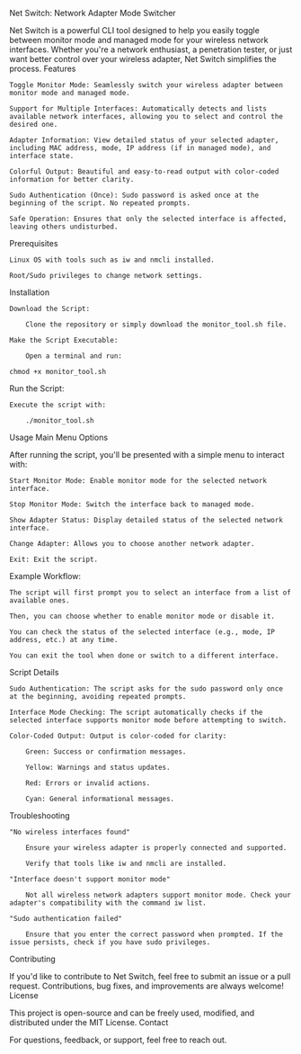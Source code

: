 Net Switch: Network Adapter Mode Switcher

Net Switch is a powerful CLI tool designed to help you easily toggle between monitor mode and managed mode for your wireless network interfaces. Whether you're a network enthusiast, a penetration tester, or just want better control over your wireless adapter, Net Switch simplifies the process.
Features

    Toggle Monitor Mode: Seamlessly switch your wireless adapter between monitor mode and managed mode.

    Support for Multiple Interfaces: Automatically detects and lists available network interfaces, allowing you to select and control the desired one.

    Adapter Information: View detailed status of your selected adapter, including MAC address, mode, IP address (if in managed mode), and interface state.

    Colorful Output: Beautiful and easy-to-read output with color-coded information for better clarity.

    Sudo Authentication (Once): Sudo password is asked once at the beginning of the script. No repeated prompts.

    Safe Operation: Ensures that only the selected interface is affected, leaving others undisturbed.

Prerequisites

    Linux OS with tools such as iw and nmcli installed.

    Root/Sudo privileges to change network settings.

Installation

    Download the Script:

        Clone the repository or simply download the monitor_tool.sh file.

    Make the Script Executable:

        Open a terminal and run:

    chmod +x monitor_tool.sh

Run the Script:

    Execute the script with:

        ./monitor_tool.sh

Usage
Main Menu Options

After running the script, you'll be presented with a simple menu to interact with:

    Start Monitor Mode: Enable monitor mode for the selected network interface.

    Stop Monitor Mode: Switch the interface back to managed mode.

    Show Adapter Status: Display detailed status of the selected network interface.

    Change Adapter: Allows you to choose another network adapter.

    Exit: Exit the script.

Example Workflow:

    The script will first prompt you to select an interface from a list of available ones.

    Then, you can choose whether to enable monitor mode or disable it.

    You can check the status of the selected interface (e.g., mode, IP address, etc.) at any time.

    You can exit the tool when done or switch to a different interface.

Script Details

    Sudo Authentication: The script asks for the sudo password only once at the beginning, avoiding repeated prompts.

    Interface Mode Checking: The script automatically checks if the selected interface supports monitor mode before attempting to switch.

    Color-Coded Output: Output is color-coded for clarity:

        Green: Success or confirmation messages.

        Yellow: Warnings and status updates.

        Red: Errors or invalid actions.

        Cyan: General informational messages.

Troubleshooting

    "No wireless interfaces found"

        Ensure your wireless adapter is properly connected and supported.

        Verify that tools like iw and nmcli are installed.

    "Interface doesn't support monitor mode"

        Not all wireless network adapters support monitor mode. Check your adapter's compatibility with the command iw list.

    "Sudo authentication failed"

        Ensure that you enter the correct password when prompted. If the issue persists, check if you have sudo privileges.

Contributing

If you'd like to contribute to Net Switch, feel free to submit an issue or a pull request. Contributions, bug fixes, and improvements are always welcome!
License

This project is open-source and can be freely used, modified, and distributed under the MIT License.
Contact

For questions, feedback, or support, feel free to reach out.

